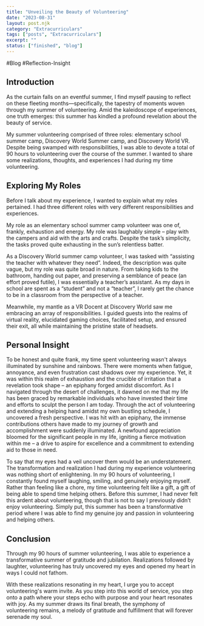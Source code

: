 ```yaml
---
title: "Unveiling the Beauty of Volunteering"
date: "2023-08-31"
layout: post.njk
category: "Extracurriculars"
tags: ["posts", "Extracurriculars"]
excerpt: ""
status: ["finished", "blog"]
---
```


#Blog #Reflection-Insight 

## Introduction

As the curtain falls on an eventful summer, I find myself pausing to reflect on these fleeting months—specifically, the tapestry of moments woven through my summer of volunteering. Amid the kaleidoscope of experiences, one truth emerges: this summer has kindled a profound revelation about the beauty of service.

My summer volunteering comprised of three roles: elementary school summer camp, Discovery World Summer camp, and Discovery World VR. Despite being swamped with responsibilities, I was able to devote a total of 90 hours to volunteering over the course of the summer. I wanted to share some realizations, thoughts, and experiences I had during my time volunteering.

## Exploring My Roles

Before I talk about my experience, I wanted to explain what my roles pertained. I had three different roles with very different responsibilities and experiences.

My role as an elementary school summer camp volunteer was one of, frankly, exhaustion and energy. My role was laughably simple – play with the campers and aid with the arts and crafts. Despite the task’s simplicity, the tasks proved quite exhausting in the sun’s relentless batter.

As a Discovery World summer camp volunteer, I was tasked with “assisting the teacher with whatever they need”. Indeed, the description was quite vague, but my role was quite broad in nature. From taking kids to the bathroom, handing out paper, and preserving a semblance of peace (an effort proved futile), I was essentially a teacher’s assistant. As my days in school are spent as a “student” and not a “teacher”, I rarely get the chance to be in a classroom from the perspective of a teacher.

Meanwhile, my mantle as a VR Docent at Discovery World saw me embracing an array of responsibilities. I guided guests into the realms of virtual reality, elucidated gaming choices, facilitated setup, and ensured their exit, all while maintaining the pristine state of headsets.

## Personal Insight

To be honest and quite frank, my time spent volunteering wasn't always illuminated by sunshine and rainbows. There were moments when fatigue, annoyance, and even frustration cast shadows over my experience. Yet, it was within this realm of exhaustion and the crucible of irritation that a revelation took shape – an epiphany forged amidst discomfort. As I navigated through the desert of challenges, it dawned on me that my life has been graced by remarkable individuals who have invested their time and efforts to sculpt the person I am today. Through the act of volunteering and extending a helping hand amidst my own bustling schedule, I uncovered a fresh perspective. I was hit with an epiphany, the immense contributions others have made to my journey of growth and accomplishment were suddenly illuminated. A newfound appreciation bloomed for the significant people in my life, igniting a fierce motivation within me – a drive to aspire for excellence and a commitment to extending aid to those in need.

To say that my eyes had a veil uncover them would be an understatement. The transformation and realization I had during my experience volunteering was nothing short of enlightening. In my 90 hours of volunteering, I constantly found myself laughing, smiling, and genuinely enjoying myself. Rather than feeling like a chore, my time volunteering felt like a gift, a gift of being able to spend time helping others. Before this summer, I had never felt this ardent about volunteering, though that is not to say I previously didn’t enjoy volunteering. Simply put, this summer has been a transformative period where I was able to find my genuine joy and passion in volunteering and helping others.

## Conclusion

Through my 90 hours of summer volunteering, I was able to experience a transformative summer of gratitude and jubilation. Realizations followed by laughter, volunteering has truly uncovered my eyes and opened my heart in ways I could not fathom.

With these realizations resonating in my heart, I urge you to accept volunteering's warm invite. As you step into this world of service, you step onto a path where your steps echo with purpose and your heart resonates with joy. As my summer draws its final breath, the symphony of volunteering remains, a melody of gratitude and fulfillment that will forever serenade my soul.